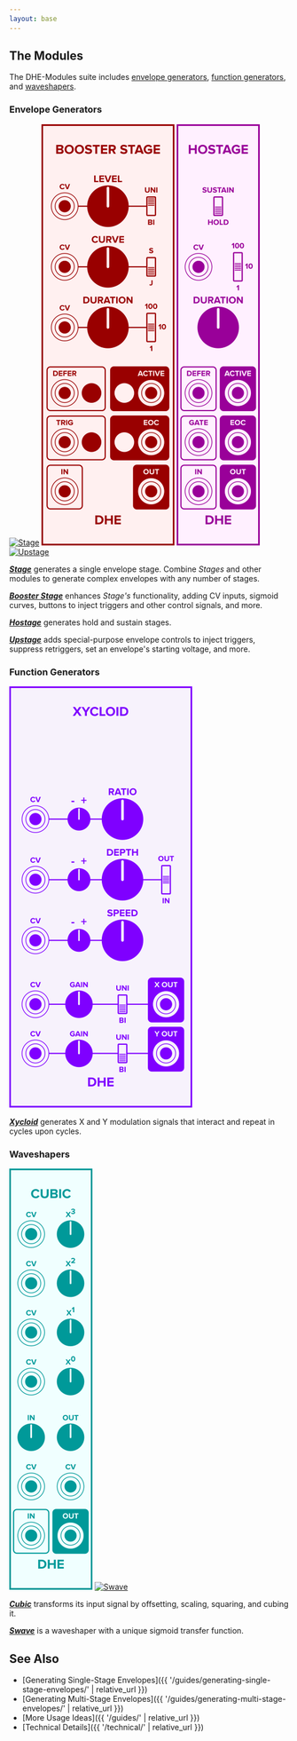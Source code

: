 ```yaml
---
layout: base
---
```


## The Modules

The DHE-Modules suite includes
[envelope generators](envelope-generators),
[function generators](function-generators),
and
[waveshapers](waveshapers).

### Envelope Generators

[![_Stage_](modules/stage/panel.svg)](modules/stage/)
[![_Booster Stage_](modules/booster-stage/panel.svg)](modules/booster-stage/)
[![_Hostage_](modules/hostage/panel.svg)](modules/hostage/)
[![_Upstage_](modules/upstage/panel.svg)](modules/upstage/)

**[_Stage_](modules/stage/)**
generates a single envelope stage.
Combine _Stages_ and other modules
to generate complex envelopes
with any number of stages.

**[_Booster Stage_](modules/booster-stage/)**
enhances _Stage's_ functionality,
adding CV inputs,
sigmoid curves,
buttons to inject triggers and other control signals,
and more.

**[_Hostage_](modules/hostage/)**
generates hold and sustain stages.

**[_Upstage_](modules/upstage/)**
adds special-purpose envelope controls
to
inject triggers,
suppress retriggers,
set an envelope's starting voltage,
and more.

### Function Generators

[![_Xycloid_](modules/xycloid/panel.svg)](modules/xycloid/)

**[_Xycloid_](modules/xycloid/)**
generates X and Y modulation signals
that interact and repeat
in cycles upon cycles.

### Waveshapers

[![_Cubic_](modules/cubic/panel.svg)](modules/cubic/)
[![_Swave_](modules/swave/panel.svg)](modules/swave/)

**[_Cubic_](modules/cubic/)**
transforms its input signal by offsetting, scaling, squaring, and cubing it.

**[_Swave_](modules/swave/)**
is a waveshaper with a unique sigmoid transfer function.

## See Also

- [Generating Single-Stage Envelopes]({{ '/guides/generating-single-stage-envelopes/' | relative_url }})
- [Generating Multi-Stage Envelopes]({{ '/guides/generating-multi-stage-envelopes/' | relative_url }})
- [More Usage Ideas]({{ '/guides/' | relative_url }})
- [Technical Details]({{ '/technical/' | relative_url }})
